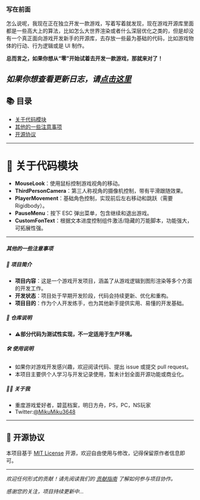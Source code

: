 ### 写在前面

怎么说呢，我现在正在独立开发一款游戏，写着写着就发现，现在游戏开源库里面都是一些高大上的算法，比如怎么大世界渲染或者什么深层优化之类的，但是却没有一个真正面向游戏开发新手的开源库，去存放一些最为基础的代码，比如游戏物体的行动、行为逻辑或是 UI 制作。

**总而言之，如果你想从“零”开始试着去开发一款游戏，那就来对了！**

*如果你想查看更新日志，请[点击这里](CHANGLOG.md)*
---


## 📚 目录

- [关于代码模块](#-关于代码模块)
- [其他的一些注意事项](#其他的一些注意事项)
- [开源协议](#-开源协议)

---

# 📂 关于代码模块

- **MouseLook**：使用鼠标控制游戏视角的移动。
- **ThirdPersonCamera**：第三人称视角的摄像机控制，带有平滑跟随效果。
- **PlayerMovement**：基础角色控制，实现前后左右移动和跳跃（需要 Rigidbody）。
- **PauseMenu**：按下 ESC 弹出菜单，包含继续和退出游戏。
- **CustomFonText**：根据文本进度控制组件激活/隐藏的万能脚本，功能强大，可拓展性强。

---

##### 其他的一些注意事项
##### 📝 项目简介
- **项目内容**：这是一个游戏开发项目，涵盖了从游戏逻辑到图形渲染等多个方面的开发工作。
- **开发状态**：项目处于早期开发阶段，代码会持续更新、优化和重构。
- **项目目的**：作为个人开发练手，也为其他新手提供实用、易懂的开发基础。
##### 🧪 仓库说明
- **⚠️部分代码为测试性实现，不一定适用于生产环境。**
##### 🛠 使用说明
- 如果你对游戏开发感兴趣，欢迎阅读代码、提出 issue 或提交 pull request。
- 本项目主要供个人学习与开发记录使用，暂未计划全面开源功能或商业化。
##### 🙋‍♂️ 关于我
- 重度游戏爱好者，碧蓝档案，明日方舟，PS，PC，NS玩家
- Twitter:[@MikuMiku3648](https://x.com/MikuMiku3648)

---

## 📄 开源协议

本项目基于 [MIT License](./LICENSE) 开源，欢迎自由使用与修改，记得保留原作者信息即可。

---

*欢迎任何形式的贡献！请先阅读我们的 [贡献指南](CONTRIBUTING.md) 了解如何参与项目协作。*



*感谢您的关注，项目持续更新中…*
